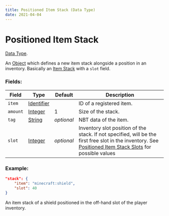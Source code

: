 ```yaml
---
title: Positioned Item Stack (Data Type)
date: 2021-04-04
---
```

# Positioned Item Stack

[Data Type](../data_types.md).

An [Object](object.md) which defines a new item stack alongside a position in an inventory. Basically an [Item Stack](item_stack.md) with a `slot` field.

### Fields:

Field  | Type | Default | Description
-------|------|---------|-------------
`item` | [Identifier](identifier.md) | | ID of a registered item.
`amount` | [Integer](integer.md) | 1 | Size of the stack.
`tag` | [String](string.md) | _optional_ | NBT data of the item.
`slot` | [Integer](integer.md) | _optional_ | Inventory slot position of the stack. If not specified, will be the first free slot in the inventory. See [Positioned Item Stack Slots](../misc/positioned_item_stack_slots.md) for possible values

### Example:

```json
"stack": {
    "item": "minecraft:shield",
    "slot": 40
}
```

An item stack of a shield positioned in the off-hand slot of the player inventory.